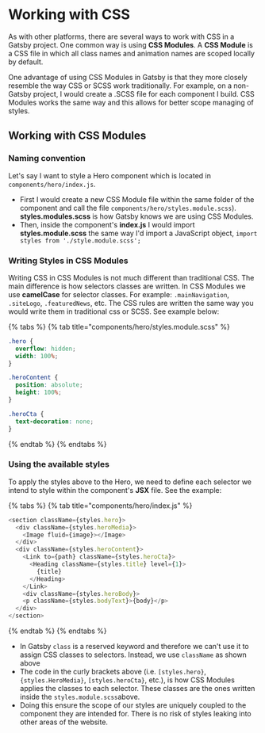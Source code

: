 # Working with CSS

As with other platforms, there are several ways to work with CSS in a Gatsby project. One common way is using **CSS Modules**. A **CSS Module** is a CSS file in which all class names and animation names are scoped locally by default.

One advantage of using CSS Modules in Gatsby is that they more closely resemble the way CSS or SCSS work traditionally. For example, on a non-Gatsby project, I would create a .SCSS file for each component I build. CSS Modules works the same way and this allows for better scope managing of styles.

## Working with CSS Modules

### **Naming convention**

Let's say I want to style a Hero component which is located in `components/hero/index.js`.

* First I would create a new CSS Module file within the same folder of the component and call the file `components/hero/styles.module.scss`\).  **styles.modules.scss** is how Gatsby knows we are using CSS Modules.
* Then, inside the component's **index.js** I would import **styles.module.scss** the same way I'd import a JavaScript object, `import styles from './style.module.scss';` 

### **Writing Styles in CSS Modules**

Writing CSS in CSS Modules is not much different than traditional CSS. The main difference is how selectors classes are written. In CSS Modules we use **camelCase** for selector classes. For example: `.mainNavigation`, `.siteLogo`, `.featuredNews`, etc. The CSS rules are written the same way you would write them in traditional css or SCSS. See example below:

{% tabs %}
{% tab title="components/hero/styles.module.scss" %}
```css
.hero {
  overflow: hidden;
  width: 100%;
}

.heroContent {
  position: absolute;
  height: 100%;
}

.heroCta {
  text-decoration: none;
}
```
{% endtab %}
{% endtabs %}

### **Using the available styles**

To apply the styles above to the Hero, we need to define each selector we intend to style within the component's **JSX** file. See the example:

{% tabs %}
{% tab title="components/hero/index.js" %}
```javascript
<section className={styles.hero}>
  <div className={styles.heroMedia}>
    <Image fluid={image}></Image>
  </div>
  <div className={styles.heroContent}>
    <Link to={path} className={styles.heroCta}>
      <Heading className={styles.title} level={1}>
        {title}
      </Heading>
    </Link>
    <div className={styles.heroBody}>
    <p className={styles.bodyText}>{body}</p>
  </div>
</section>
```
{% endtab %}
{% endtabs %}

* In Gatsby `class` is a reserved keyword and therefore we can't use it to assign CSS classes to selectors.  Instead, we use `className` as shown above
* The code in the curly brackets above \(i.e. `[styles.hero}`, `{styles.HeroMedia}`,  `[styles.heroCta}`, etc.\), is how CSS Modules applies the classes to each selector.  These classes are the ones written inside the `styles.module.scss`above.
* Doing this ensure the scope of our styles are uniquely coupled to the component they are intended for.  There is no risk of styles leaking into other areas of the website.

